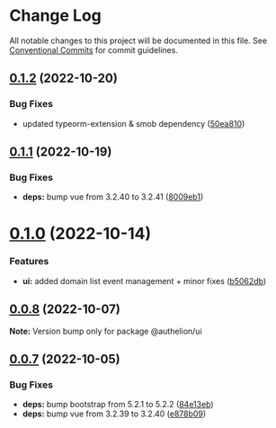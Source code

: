 # Change Log

All notable changes to this project will be documented in this file.
See [Conventional Commits](https://conventionalcommits.org) for commit guidelines.

## [0.1.2](https://github.com/tada5hi/authelion/compare/@authelion/ui@0.1.1...@authelion/ui@0.1.2) (2022-10-20)


### Bug Fixes

* updated typeorm-extension & smob dependency ([50ea810](https://github.com/tada5hi/authelion/commit/50ea810b4ffae39291ec29317e6f7da371dc875d))





## [0.1.1](https://github.com/tada5hi/authelion/compare/@authelion/ui@0.1.0...@authelion/ui@0.1.1) (2022-10-19)


### Bug Fixes

* **deps:** bump vue from 3.2.40 to 3.2.41 ([8009eb1](https://github.com/tada5hi/authelion/commit/8009eb103df2f96bbd222c1640ff113d78abb02e))





# [0.1.0](https://github.com/tada5hi/authelion/compare/@authelion/ui@0.0.8...@authelion/ui@0.1.0) (2022-10-14)


### Features

* **ui:** added domain list event management + minor fixes ([b5062db](https://github.com/tada5hi/authelion/commit/b5062dbe940c9cf7f29713864a7ddb5b08cfddf5))





## [0.0.8](https://github.com/tada5hi/authelion/compare/@authelion/ui@0.0.7...@authelion/ui@0.0.8) (2022-10-07)

**Note:** Version bump only for package @authelion/ui





## [0.0.7](https://github.com/tada5hi/authelion/compare/@authelion/ui@0.0.6...@authelion/ui@0.0.7) (2022-10-05)


### Bug Fixes

* **deps:** bump bootstrap from 5.2.1 to 5.2.2 ([84e13eb](https://github.com/tada5hi/authelion/commit/84e13ebc5a3e302efce9d350f001b30389349379))
* **deps:** bump vue from 3.2.39 to 3.2.40 ([e878b09](https://github.com/tada5hi/authelion/commit/e878b09808b7bda6abef052c5b9b67ecb687b14e))
